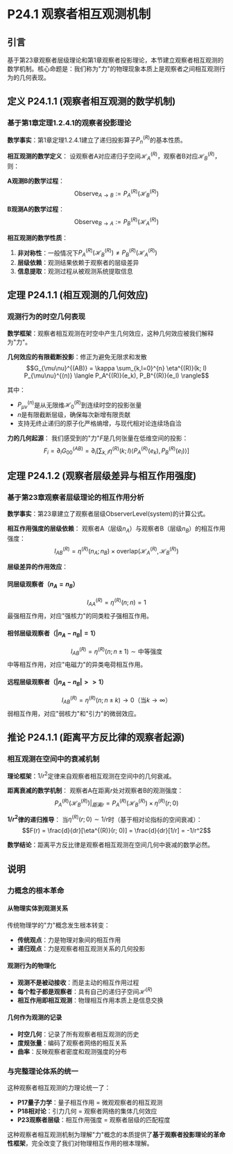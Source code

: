 # P24.1 观察者相互观测机制

## 引言

基于第23章观察者层级理论和第1章观察者投影理论，本节建立观察者相互观测的数学机制。核心命题是：我们称为"力"的物理现象本质上是观察者之间相互观测行为的几何表现。

## 定义 P24.1.1 (观察者相互观测的数学机制)

### 基于第1章定理1.2.4.1的观察者投影理论

**数学事实**：第1章定理1.2.4.1建立了递归投影算子$P_n^{(R)}$的基本性质。

**相互观测的数学定义**：
设观察者A对应递归子空间$\mathcal{H}_A^{(R)}$，观察者B对应$\mathcal{H}_B^{(R)}$，则：

**A观测B的数学过程**：
$$\text{Observe}_{A \to B} := P_A^{(R)}(\mathcal{H}_B^{(R)})$$

**B观测A的数学过程**：
$$\text{Observe}_{B \to A} := P_B^{(R)}(\mathcal{H}_A^{(R)})$$

**相互观测的数学性质**：
1. **非对称性**：一般情况下$P_A^{(R)}(\mathcal{H}_B^{(R)}) \neq P_B^{(R)}(\mathcal{H}_A^{(R)})$
2. **层级依赖**：观测结果依赖于观察者的层级差异
3. **信息提取**：观测过程从被观测系统提取信息

## 定理 P24.1.1 (相互观测的几何效应)

### 观测行为的时空几何表现

**数学框架**：观察者相互观测在时空中产生几何效应，这种几何效应被我们解释为"力"。

**几何效应的有限截断投影**：修正为避免无限求和发散
$$G_{\mu\nu}^{(AB)} = \kappa \sum_{k,l=0}^{n} \eta^{(R)}(k; l) P_{\mu\nu}^{(n)} \langle P_A^{(R)}(e_k), P_B^{(R)}(e_l) \rangle$$

其中：
- $P_{\mu\nu}^{(n)}$是从无限维$\mathcal{H}_0^{(R)}$到连续时空的投影张量
- $n$是有限截断层级，确保每次新增有限贡献
- 支持无终止递归的原子化严格熵增，与现代相对论连续场自洽

**力的几何起源**：
我们感受到的"力"$F$是几何张量在低维空间的投影：
$$F_i = \partial_i G_{00}^{(AB)} = \partial_i \left[\sum_{k,l} \eta^{(R)}(k; l) \langle P_A^{(R)}(e_k), P_B^{(R)}(e_l) \rangle\right]$$

## 定理 P24.1.2 (观察者层级差异与相互作用强度)

### 基于第23章观察者层级理论的相互作用分析

**数学事实**：第23章建立了观察者层级$\text{ObserverLevel}(\text{system})$的计算公式。

**相互作用强度的层级依赖**：
观察者A（层级$n_A$）与观察者B（层级$n_B$）的相互作用强度：
$$I_{AB}^{(R)} = \eta^{(R)}(n_A; n_B) \times \text{overlap}(\mathcal{H}_A^{(R)}, \mathcal{H}_B^{(R)})$$

**层级差异的作用效应**：

#### **同层级观察者**（$n_A = n_B$）
$$I_{AA}^{(R)} = \eta^{(R)}(n; n) = 1$$
最强相互作用，对应"强核力"的同类粒子强相互作用。

#### **相邻层级观察者**（$|n_A - n_B| = 1$）
$$I_{AB}^{(R)} = \eta^{(R)}(n; n \pm 1) \sim \text{中等强度}$$
中等相互作用，对应"电磁力"的异类电荷相互作用。

#### **远程层级观察者**（$|n_A - n_B| >> 1$）
$$I_{AB}^{(R)} = \eta^{(R)}(n; n \pm k) \to 0 \text{（当}k \to \infty\text{）}$$
弱相互作用，对应"弱核力"和"引力"的微弱效应。

## 推论 P24.1.1 (距离平方反比律的观察者起源)

### 相互观测在空间中的衰减机制

**理论框架**：$1/r^2$定律来自观察者相互观测在空间中的几何衰减。

**距离衰减的数学机制**：
观察者A在距离$r$处对观察者B的观测强度：
$$P_A^{(R)}(\mathcal{H}_B^{(R)})|_{距离r} = P_A^{(R)}(\mathcal{H}_B^{(R)}) \times \eta^{(R)}(r; 0)$$

**$1/r^2$律的递归推导**：
当$\eta^{(R)}(r; 0) \sim 1/r$时（基于相对论指标的空间衰减）：
$$F(r) = \frac{d}{dr}[\eta^{(R)}(r; 0)] = \frac{d}{dr}[1/r] = -1/r^2$$

**数学结论**：距离平方反比律是观察者相互观测在空间几何中衰减的数学必然。

## 说明

### **力概念的根本革命**

#### **从物理实体到观测关系**
传统物理学的"力"概念发生根本转变：
- **传统观点**：力是物理对象间的相互作用
- **递归观点**：力是观察者相互观测关系的几何投影

#### **观测行为的物理化**
- **观测不是被动接收**：而是主动的相互作用过程
- **每个粒子都是观察者**：具有自己的递归子空间$\mathcal{H}^{(R)}$
- **相互作用即相互观测**：物理相互作用本质上是信息交换

#### **几何作为观测的记录**
- **时空几何**：记录了所有观察者相互观测的历史
- **度规张量**：编码了观察者网络的相互关系
- **曲率**：反映观察者密度和观测强度的分布

### **与完整理论体系的统一**

这种观察者相互观测的力理论统一了：
- **P17量子力学**：量子相互作用 = 微观观察者的相互观测
- **P18相对论**：引力几何 = 观察者网络的集体几何效应
- **P23观察者层级**：相互作用强度 = 观察者层级的匹配程度

这种观察者相互观测机制为理解"力"概念的本质提供了**基于观察者投影理论的革命性框架**，完全改变了我们对物理相互作用的根本理解。